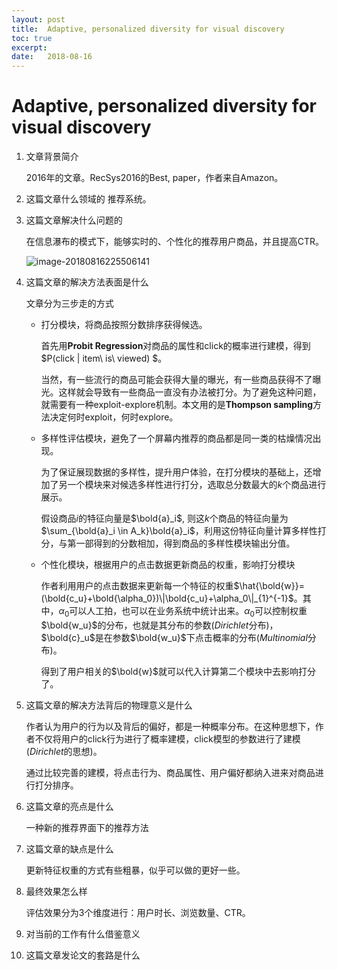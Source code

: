 ```yaml
---
layout: post
title:  Adaptive, personalized diversity for visual discovery
toc: true 
excerpt: 
date:   2018-08-16
---
```

# Adaptive, personalized diversity for visual discovery

1. 文章背景简介

   2016年的文章。RecSys2016的Best, paper，作者来自Amazon。

2. 这篇文章什么领域的
   推荐系统。

3. 这篇文章解决什么问题的

   在信息瀑布的模式下，能够实时的、个性化的推荐用户商品，并且提高CTR。

   ![image-20180816225506141](/Users/liujiaxiang/Document/olenet.github.io/_posts/static/pics/rec_amazn.png)

4. 这篇文章的解决方法表面是什么

   文章分为三步走的方式

   - 打分模块，将商品按照分数排序获得候选。

     首先用**Probit Regression**对商品的属性和click的概率进行建模，得到$P(click | item\  is\  viewed) $。

     当然，有一些流行的商品可能会获得大量的曝光，有一些商品获得不了曝光。这样就会导致有一些商品一直没有办法被打分。为了避免这种问题，就需要有一种exploit-explore机制。本文用的是**Thompson sampling**方法决定何时exploit，何时explore。

   - 多样性评估模块，避免了一个屏幕内推荐的商品都是同一类的枯燥情况出现。

     为了保证展现数据的多样性，提升用户体验，在打分模块的基础上，还增加了另一个模块来对候选多样性进行打分，选取总分数最大的$k$个商品进行展示。

     假设商品$i$的特征向量是$\bold{a}_i$, 则这$k$个商品的特征向量为$\sum_{\bold{a}_i \in A_k}\bold{a}_i$，利用这份特征向量计算多样性打分，与第一部得到的分数相加，得到商品的多样性模块输出分值。

   - 个性化模块，根据用户的点击数据更新商品的权重，影响打分模块

     作者利用用户的点击数据来更新每一个特征的权重$\hat{\bold{w}}=(\bold{c_u}+\bold{\alpha_0})\|\bold{c_u}+\alpha_0\|_{1}^{-1}$。其中，$\alpha_0$可以人工拍，也可以在业务系统中统计出来。$\alpha_0$可以控制权重$\bold{w_u}$的分布，也就是其分布的参数($Dirichlet$分布)，$\bold{c}_u$是在参数$\bold{w_u}$下点击概率的分布($Multinomial$分布)。

     得到了用户相关的$\bold{w}$就可以代入计算第二个模块中去影响打分了。

5. 这篇文章的解决方法背后的物理意义是什么

   作者认为用户的行为以及背后的偏好，都是一种概率分布。在这种思想下，作者不仅将用户的click行为进行了概率建模，click模型的参数进行了建模($Dirichlet$的思想)。

   通过比较完善的建模，将点击行为、商品属性、用户偏好都纳入进来对商品进行打分排序。

6. 这篇文章的亮点是什么

   一种新的推荐界面下的推荐方法

7. 这篇文章的缺点是什么

   更新特征权重的方式有些粗暴，似乎可以做的更好一些。

8. 最终效果怎么样

   评估效果分为3个维度进行：用户时长、浏览数量、CTR。

9. 对当前的工作有什么借鉴意义
   

10. 这篇文章发论文的套路是什么

